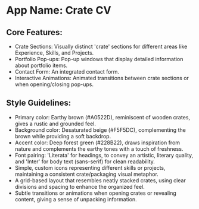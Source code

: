 # **App Name**: Crate CV

## Core Features:

- Crate Sections: Visually distinct 'crate' sections for different areas like Experience, Skills, and Projects.
- Portfolio Pop-ups: Pop-up windows that display detailed information about portfolio items.
- Contact Form: An integrated contact form.
- Interactive Animations: Animated transitions between crate sections or when opening/closing pop-ups.

## Style Guidelines:

- Primary color: Earthy brown (#A0522D), reminiscent of wooden crates, gives a rustic and grounded feel.
- Background color: Desaturated beige (#F5F5DC), complementing the brown while providing a soft backdrop.
- Accent color: Deep forest green (#228B22), draws inspiration from nature and complements the earthy tones with a touch of freshness.
- Font pairing: 'Literata' for headings, to convey an artistic, literary quality, and 'Inter' for body text (sans-serif) for clean readability.
- Simple, custom icons representing different skills or projects, maintaining a consistent crate/packaging visual metaphor.
- A grid-based layout that resembles neatly stacked crates, using clear divisions and spacing to enhance the organized feel.
- Subtle transitions or animations when opening crates or revealing content, giving a sense of unpacking information.